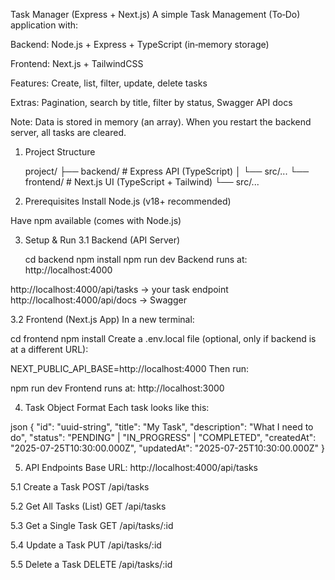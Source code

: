 Task Manager (Express + Next.js)
A simple Task Management (To‑Do) application with:

Backend: Node.js + Express + TypeScript (in‑memory storage)

Frontend: Next.js + TailwindCSS

Features: Create, list, filter, update, delete tasks

Extras: Pagination, search by title, filter by status, Swagger API docs

Note: Data is stored in memory (an array). When you restart the backend server, all tasks are cleared.

1. Project Structure

   project/
   ├── backend/ # Express API (TypeScript)
   │ └── src/...
   └── frontend/ # Next.js UI (TypeScript + Tailwind)
   └── src/...

2. Prerequisites
   Install Node.js (v18+ recommended)

Have npm available (comes with Node.js)

3. Setup & Run
   3.1 Backend (API Server)

   cd backend
   npm install
   npm run dev
   Backend runs at: http://localhost:4000

http://localhost:4000/api/tasks → your task endpoint
http://localhost:4000/api/docs → Swagger

3.2 Frontend (Next.js App)
In a new terminal:

cd frontend
npm install
Create a .env.local file (optional, only if backend is at a different URL):

NEXT_PUBLIC_API_BASE=http://localhost:4000
Then run:

npm run dev
Frontend runs at: http://localhost:3000

4. Task Object Format
   Each task looks like this:

json
{
"id": "uuid-string",
"title": "My Task",
"description": "What I need to do",
"status": "PENDING" | "IN_PROGRESS" | "COMPLETED",
"createdAt": "2025-07-25T10:30:00.000Z",
"updatedAt": "2025-07-25T10:30:00.000Z"
} 

5. API Endpoints
Base URL: http://localhost:4000/api/tasks

5.1 Create a Task
POST /api/tasks

5.2 Get All Tasks (List)
GET /api/tasks

5.3 Get a Single Task
GET /api/tasks/:id

5.4 Update a Task
PUT /api/tasks/:id

5.5 Delete a Task
DELETE /api/tasks/:id

